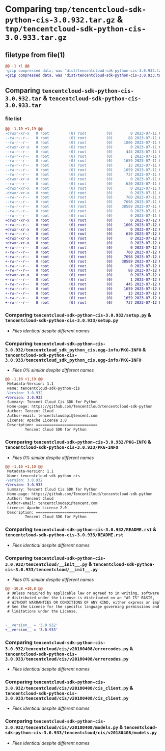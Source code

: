 # Comparing `tmp/tencentcloud-sdk-python-cis-3.0.932.tar.gz` & `tmp/tencentcloud-sdk-python-cis-3.0.933.tar.gz`

## filetype from file(1)

```diff
@@ -1 +1 @@
-gzip compressed data, was "dist/tencentcloud-sdk-python-cis-3.0.932.tar", last modified: Tue Jul 11 00:34:04 2023, max compression
+gzip compressed data, was "dist/tencentcloud-sdk-python-cis-3.0.933.tar", last modified: Wed Jul 12 00:22:53 2023, max compression
```

## Comparing `tencentcloud-sdk-python-cis-3.0.932.tar` & `tencentcloud-sdk-python-cis-3.0.933.tar`

### file list

```diff
@@ -1,19 +1,19 @@
-drwxr-xr-x   0 root         (0) root         (0)        0 2023-07-11 00:34:04.000000 tencentcloud-sdk-python-cis-3.0.932/
--rw-r--r--   0 root         (0) root         (0)       88 2023-07-11 00:34:04.000000 tencentcloud-sdk-python-cis-3.0.932/setup.cfg
--rw-r--r--   0 root         (0) root         (0)     1006 2023-07-11 00:34:04.000000 tencentcloud-sdk-python-cis-3.0.932/setup.py
-drwxr-xr-x   0 root         (0) root         (0)        0 2023-07-11 00:34:04.000000 tencentcloud-sdk-python-cis-3.0.932/tencentcloud_sdk_python_cis.egg-info/
--rw-r--r--   0 root         (0) root         (0)      445 2023-07-11 00:34:04.000000 tencentcloud-sdk-python-cis-3.0.932/tencentcloud_sdk_python_cis.egg-info/SOURCES.txt
--rw-r--r--   0 root         (0) root         (0)        1 2023-07-11 00:34:04.000000 tencentcloud-sdk-python-cis-3.0.932/tencentcloud_sdk_python_cis.egg-info/dependency_links.txt
--rw-r--r--   0 root         (0) root         (0)     1659 2023-07-11 00:34:04.000000 tencentcloud-sdk-python-cis-3.0.932/tencentcloud_sdk_python_cis.egg-info/PKG-INFO
--rw-r--r--   0 root         (0) root         (0)       13 2023-07-11 00:34:04.000000 tencentcloud-sdk-python-cis-3.0.932/tencentcloud_sdk_python_cis.egg-info/top_level.txt
--rw-r--r--   0 root         (0) root         (0)     1659 2023-07-11 00:34:04.000000 tencentcloud-sdk-python-cis-3.0.932/PKG-INFO
--rw-r--r--   0 root         (0) root         (0)      737 2023-07-11 00:34:04.000000 tencentcloud-sdk-python-cis-3.0.932/README.rst
-drwxr-xr-x   0 root         (0) root         (0)        0 2023-07-11 00:34:04.000000 tencentcloud-sdk-python-cis-3.0.932/tencentcloud/
--rw-r--r--   0 root         (0) root         (0)      630 2023-07-11 00:34:04.000000 tencentcloud-sdk-python-cis-3.0.932/tencentcloud/__init__.py
-drwxr-xr-x   0 root         (0) root         (0)        0 2023-07-11 00:34:04.000000 tencentcloud-sdk-python-cis-3.0.932/tencentcloud/cis/
-drwxr-xr-x   0 root         (0) root         (0)        0 2023-07-11 00:34:04.000000 tencentcloud-sdk-python-cis-3.0.932/tencentcloud/cis/v20180408/
--rw-r--r--   0 root         (0) root         (0)      760 2023-07-11 00:34:04.000000 tencentcloud-sdk-python-cis-3.0.932/tencentcloud/cis/v20180408/errorcodes.py
--rw-r--r--   0 root         (0) root         (0)     7698 2023-07-11 00:34:04.000000 tencentcloud-sdk-python-cis-3.0.932/tencentcloud/cis/v20180408/cis_client.py
--rw-r--r--   0 root         (0) root         (0)    38589 2023-07-11 00:34:04.000000 tencentcloud-sdk-python-cis-3.0.932/tencentcloud/cis/v20180408/models.py
--rw-r--r--   0 root         (0) root         (0)        0 2023-07-11 00:34:04.000000 tencentcloud-sdk-python-cis-3.0.932/tencentcloud/cis/v20180408/__init__.py
--rw-r--r--   0 root         (0) root         (0)        0 2023-07-11 00:34:04.000000 tencentcloud-sdk-python-cis-3.0.932/tencentcloud/cis/__init__.py
+drwxr-xr-x   0 root         (0) root         (0)        0 2023-07-12 00:22:53.000000 tencentcloud-sdk-python-cis-3.0.933/
+-rw-r--r--   0 root         (0) root         (0)     1006 2023-07-12 00:22:53.000000 tencentcloud-sdk-python-cis-3.0.933/setup.py
+drwxr-xr-x   0 root         (0) root         (0)        0 2023-07-12 00:22:53.000000 tencentcloud-sdk-python-cis-3.0.933/tencentcloud/
+-rw-r--r--   0 root         (0) root         (0)      630 2023-07-12 00:22:53.000000 tencentcloud-sdk-python-cis-3.0.933/tencentcloud/__init__.py
+drwxr-xr-x   0 root         (0) root         (0)        0 2023-07-12 00:22:53.000000 tencentcloud-sdk-python-cis-3.0.933/tencentcloud/cis/
+drwxr-xr-x   0 root         (0) root         (0)        0 2023-07-12 00:22:53.000000 tencentcloud-sdk-python-cis-3.0.933/tencentcloud/cis/v20180408/
+-rw-r--r--   0 root         (0) root         (0)        0 2023-07-12 00:22:53.000000 tencentcloud-sdk-python-cis-3.0.933/tencentcloud/cis/v20180408/__init__.py
+-rw-r--r--   0 root         (0) root         (0)      760 2023-07-12 00:22:53.000000 tencentcloud-sdk-python-cis-3.0.933/tencentcloud/cis/v20180408/errorcodes.py
+-rw-r--r--   0 root         (0) root         (0)     7698 2023-07-12 00:22:53.000000 tencentcloud-sdk-python-cis-3.0.933/tencentcloud/cis/v20180408/cis_client.py
+-rw-r--r--   0 root         (0) root         (0)    38589 2023-07-12 00:22:53.000000 tencentcloud-sdk-python-cis-3.0.933/tencentcloud/cis/v20180408/models.py
+-rw-r--r--   0 root         (0) root         (0)        0 2023-07-12 00:22:53.000000 tencentcloud-sdk-python-cis-3.0.933/tencentcloud/cis/__init__.py
+-rw-r--r--   0 root         (0) root         (0)       88 2023-07-12 00:22:53.000000 tencentcloud-sdk-python-cis-3.0.933/setup.cfg
+drwxr-xr-x   0 root         (0) root         (0)        0 2023-07-12 00:22:53.000000 tencentcloud-sdk-python-cis-3.0.933/tencentcloud_sdk_python_cis.egg-info/
+-rw-r--r--   0 root         (0) root         (0)        1 2023-07-12 00:22:53.000000 tencentcloud-sdk-python-cis-3.0.933/tencentcloud_sdk_python_cis.egg-info/dependency_links.txt
+-rw-r--r--   0 root         (0) root         (0)      445 2023-07-12 00:22:53.000000 tencentcloud-sdk-python-cis-3.0.933/tencentcloud_sdk_python_cis.egg-info/SOURCES.txt
+-rw-r--r--   0 root         (0) root         (0)     1659 2023-07-12 00:22:53.000000 tencentcloud-sdk-python-cis-3.0.933/tencentcloud_sdk_python_cis.egg-info/PKG-INFO
+-rw-r--r--   0 root         (0) root         (0)       13 2023-07-12 00:22:53.000000 tencentcloud-sdk-python-cis-3.0.933/tencentcloud_sdk_python_cis.egg-info/top_level.txt
+-rw-r--r--   0 root         (0) root         (0)     1659 2023-07-12 00:22:53.000000 tencentcloud-sdk-python-cis-3.0.933/PKG-INFO
+-rw-r--r--   0 root         (0) root         (0)      737 2023-07-12 00:22:53.000000 tencentcloud-sdk-python-cis-3.0.933/README.rst
```

### Comparing `tencentcloud-sdk-python-cis-3.0.932/setup.py` & `tencentcloud-sdk-python-cis-3.0.933/setup.py`

 * *Files identical despite different names*

### Comparing `tencentcloud-sdk-python-cis-3.0.932/tencentcloud_sdk_python_cis.egg-info/PKG-INFO` & `tencentcloud-sdk-python-cis-3.0.933/tencentcloud_sdk_python_cis.egg-info/PKG-INFO`

 * *Files 0% similar despite different names*

```diff
@@ -1,10 +1,10 @@
 Metadata-Version: 1.1
 Name: tencentcloud-sdk-python-cis
-Version: 3.0.932
+Version: 3.0.933
 Summary: Tencent Cloud Cis SDK for Python
 Home-page: https://github.com/TencentCloud/tencentcloud-sdk-python
 Author: Tencent Cloud
 Author-email: tencentcloudapi@tencent.com
 License: Apache License 2.0
 Description: ============================
         Tencent Cloud SDK for Python
```

### Comparing `tencentcloud-sdk-python-cis-3.0.932/PKG-INFO` & `tencentcloud-sdk-python-cis-3.0.933/PKG-INFO`

 * *Files 0% similar despite different names*

```diff
@@ -1,10 +1,10 @@
 Metadata-Version: 1.1
 Name: tencentcloud-sdk-python-cis
-Version: 3.0.932
+Version: 3.0.933
 Summary: Tencent Cloud Cis SDK for Python
 Home-page: https://github.com/TencentCloud/tencentcloud-sdk-python
 Author: Tencent Cloud
 Author-email: tencentcloudapi@tencent.com
 License: Apache License 2.0
 Description: ============================
         Tencent Cloud SDK for Python
```

### Comparing `tencentcloud-sdk-python-cis-3.0.932/README.rst` & `tencentcloud-sdk-python-cis-3.0.933/README.rst`

 * *Files identical despite different names*

### Comparing `tencentcloud-sdk-python-cis-3.0.932/tencentcloud/__init__.py` & `tencentcloud-sdk-python-cis-3.0.933/tencentcloud/__init__.py`

 * *Files 0% similar despite different names*

```diff
@@ -10,8 +10,8 @@
 # Unless required by applicable law or agreed to in writing, software
 # distributed under the License is distributed on an "AS IS" BASIS,
 # WITHOUT WARRANTIES OR CONDITIONS OF ANY KIND, either express or implied.
 # See the License for the specific language governing permissions and
 # limitations under the License.
 
 
-__version__ = '3.0.932'
+__version__ = '3.0.933'
```

### Comparing `tencentcloud-sdk-python-cis-3.0.932/tencentcloud/cis/v20180408/errorcodes.py` & `tencentcloud-sdk-python-cis-3.0.933/tencentcloud/cis/v20180408/errorcodes.py`

 * *Files identical despite different names*

### Comparing `tencentcloud-sdk-python-cis-3.0.932/tencentcloud/cis/v20180408/cis_client.py` & `tencentcloud-sdk-python-cis-3.0.933/tencentcloud/cis/v20180408/cis_client.py`

 * *Files identical despite different names*

### Comparing `tencentcloud-sdk-python-cis-3.0.932/tencentcloud/cis/v20180408/models.py` & `tencentcloud-sdk-python-cis-3.0.933/tencentcloud/cis/v20180408/models.py`

 * *Files identical despite different names*

